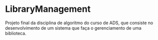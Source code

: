 # LibraryManagement
Projeto final da disciplina de algoritmo do curso de ADS, que consiste no desenvolvimento de um sistema que faça o gerenciamento de uma biblioteca.
